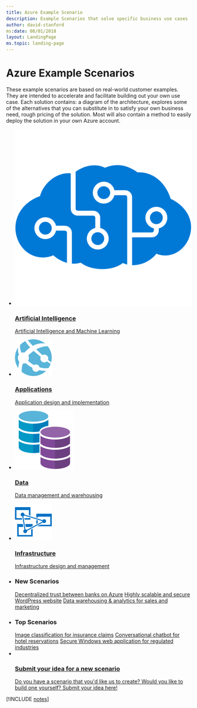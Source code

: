 ```yaml
---
title: Azure Example Scenario
description: Example Scenarios that solve specific business use cases
author: david-stanford
ms:date: 08/01/2018
layout: LandingPage
ms.topic: landing-page
---
```

# Azure Example Scenarios

These example scenarios are based on real-world customer examples. They are intended to accelerate and facilitate building out your own use case. Each solution contains: a diagram of the architecture, explores some of the alternatives that you can substitute in to satisfy your own business need, rough pricing of the solution.  Most will also contain a method to easily deploy the solution in your own Azure account.

<ul class="cardsY panelContent featuredContent">
    <li>
        <a href="#ai-scenarios" data-linktype="relative-path">
            <div class="cardSize">
                <div class="cardPadding">
                    <div class="card">
                        <div class="cardImageOuter">
                            <div class="cardImage">
                                <img data-hoverimage="../_images/icons/cognitive.png" src="../_images/icons/cognitive.png" alt="" data-linktype="external">
                            </div>
                        </div>
                        <div class="cardText">
                            <h3 class="x-hidden-focus">Artificial Intelligence</h3>
                            <p>Artificial Intelligence and Machine Learning</p>
                        </div>
                    </div>
                </div>
            </div>
        </a>
    </li>
    <li>
        <a href="#application-scenarios" data-linktype="relative-path">
            <div class="cardSize">
                <div class="cardPadding">
                    <div class="card">
                        <div class="cardImageOuter">
                            <div class="cardImage">
                                <img data-hoverimage="../_images/icons/app-service.svg" src="../_images/icons/app-service.svg" alt="" data-linktype="external">
                            </div>
                        </div>
                        <div class="cardText">
                            <h3 class="x-hidden-focus">Applications</h3>
                            <p>Application design and implementation</p>
                        </div>
                    </div>
                </div>
            </div>
        </a>
    </li>
    <li>
        <a href="#data-scenarios" data-linktype="relative-path">
            <div class="cardSize">
                <div class="cardPadding">
                    <div class="card">
                        <div class="cardImageOuter">
                            <div class="cardImage">
                                <img data-hoverimage="../_images/icons/data-guide.svg" src="../_images/icons/data-guide.svg" alt="" data-linktype="external">
                            </div>
                        </div>
                        <div class="cardText">
                            <h3 class="x-hidden-focus">Data</h3>
                            <p>Data management and warehousing</p>
                        </div>
                    </div>
                </div>
            </div>
        </a>
    </li>
    <li>
        <a href="#infrastructure-scenarios" data-linktype="relative-path">
            <div class="cardSize">
                <div class="cardPadding">
                    <div class="card">
                        <div class="cardImageOuter">
                            <div class="cardImage">
                                <img data-hoverimage="../_images/icons/azure-analysis-service.svg" src="../_images/icons/azure-analysis-service.svg" alt="" data-linktype="external">
                            </div>
                        </div>
                        <div class="cardText">
                            <h3 class="x-hidden-focus">Infrastructure</h3>
                            <p>Infrastructure design and management</p>
                        </div>
                    </div>
                </div>
            </div>
        </a>
    </li>
</ul>

<ul class="panelContent cardsL">
    <li>
        <div class="cardSize">
            <div class="cardPadding">
                <div class="card">
                    <div class="cardText">
                        <h3>New Scenarios</h3>
                        <a class="barLink" href="/azure/architecture/example-scenario/apps/ecommerce-search" data-linktype="absolute-path">Decentralized trust between banks on Azure</a>
                        <a class="barLink" href="/azure/architecture/example-scenario/infrastructure/wordpress" data-linktype="absolute-path">Highly scalable and secure WordPress website</a>
                        <a class="barLink" href="/azure/architecture/example-scenario/data/data-warehouse" data-linktype="absolute-path">Data warehousing & analytics for sales and marketing</a>
                    </div>
                </div>
            </div>
        </div>
    </li>
    <li>
        <div class="cardSize">
            <div class="cardPadding">
                <div class="card">
                    <div class="cardText">
                        <h3>Top Scenarios</h3>
                        <a class="barLink" href="/azure/architecture/example-scenario/ai/intelligent-apps-image-processing" data-linktype="absolute-path">Image classification for insurance claims</a>
                        <a class="barLink" href="/azure/architecture/example-scenario/apps/commerce-chatbot" data-linktype="absolute-path">Conversational chatbot for hotel reservations</a>
                        <a class="barLink" href="/azure/architecture/example-scenario/infrastructure/regulated-multitier-app" data-linktype="absolute-path">Secure Windows web application for regulated industries</a>
                    </div>
                </div>
            </div>
        </div>
    </li>
    <li>
        <div class="cardSize">
            <div class="cardPadding">
                <div class="card">
                    <div class="cardText">
                        <a href="https://forms.office.com/Pages/ResponsePage.aspx?id=v4j5cvGGr0GRqy180BHbRy0ZnoKOXdVBqaBz653YPElUNjlNMEpPMDNSSU1aWEIxMFNFNlY2T0E3NC4u" data-linktype="external">
                            <div class="cardSize cardsF">
                                <div class="cardPadding">
                                    <div class="card">
                                        <div class="cardImageOuter">
                                            <div class="cardImage">
                                                <img src="https://docs.microsoft.com/en-us/media/common/i_feedback.svg" alt="" data-linktype="external">
                                            </div>
                                        </div>
                                        <div class="cardText">
                                            <h3 class="x-hidden-focus">Submit your idea for a new scenario</h3>
                                            <p>Do you have a scenario that you'd like us to create? Would you like to build one yourself?  Submit your idea here!</p>
                                        </div>
                                    </div>
                                </div>
                            </div>
                        </a>
                    </div>
                </div>
            </div>
        </div>
    </li>
</ul>

[!INCLUDE [notes](./articles.md)]